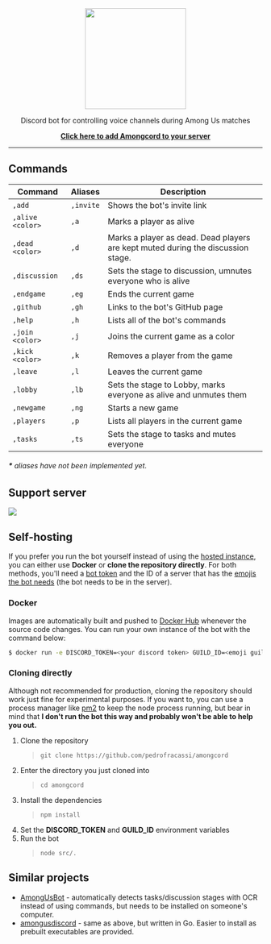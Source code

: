 <div align="center">
  <img height="200" src="https://svgshare.com/i/PXE.svg">
  <p>Discord bot for controlling voice channels during Among Us matches</p>
  <a href="https://amongcord.pedrofracassi.me/add"><b>Click here to add Amongcord to your server</b></a>
</div>

---

## Commands

| Command | Aliases | Description |
|-|-|-|
| `,add` | `,invite` | Shows the bot's invite link |
| `,alive <color>` | `,a` | Marks a player as alive |
| `,dead <color>` | `,d` |  Marks a player as dead. Dead players are kept muted during the discussion stage. |
| `,discussion` | `,ds` | Sets the stage to discussion, umnutes everyone who is alive |
| `,endgame` | `,eg` | Ends the current game |
| `,github` | `,gh` | Links to the bot's GitHub page |
| `,help` | `,h` | Lists all of the bot's commands |
| `,join <color>` | `,j` | Joins the current game as a color |
| `,kick <color>` | `,k` | Removes a player from the game |
| `,leave` | `,l` | Leaves the current game |
| `,lobby` | `,lb` | Sets the stage to Lobby, marks everyone as alive and unmutes them |
| `,newgame` | `,ng` | Starts a new game |
| `,players` | `,p` | Lists all players in the current game |
| `,tasks` | `,ts` | Sets the stage to tasks and mutes everyone |

###### **\*** aliases have not been implemented yet.

## Support server

<div>
  <a href="https://discord.gg/ENcM67N">
    <img src="https://invidget.switchblade.xyz/ENcM67N"></img>
  </a>
</div>

## Self-hosting

If you prefer you run the bot yourself instead of using the [hosted instance](https://amongcord.pedrofracassi.me/add), you can either use **Docker** or **clone the repository directly**. For both methods, you'll need a  [bot token](https://github.com/reactiflux/discord-irc/wiki/Creating-a-discord-bot-&-getting-a-token) and the ID of a server that has the [emojis the bot needs](https://github.com/pedrofracassi/amongcord/tree/master/emojis) (the bot needs to be in the server).

### Docker

Images are automatically built and pushed to [Docker Hub](https://hub.docker.com/r/pedrofracassi/amongcord) whenever the source code changes. You can run your own instance of the bot with the command below:

```bash
$ docker run -e DISCORD_TOKEN=<your discord token> GUILD_ID=<emoji guild id> -d pedrofracassi/amongcord
```

### Cloning directly

Although not recommended for production, cloning the repository should work just fine for experimental purposes. If you want to, you can use a process manager like [pm2](https://pm2.keymetrics.io/) to keep the node process running, but bear in mind that **I don't run the bot this way and probably won't be able to help you out.**

1. Clone the repository
   > `git clone https://github.com/pedrofracassi/amongcord`
2. Enter the directory you just cloned into
   > `cd amongcord`
3. Install the dependencies
   > `npm install`
4. Set the **DISCORD_TOKEN** and **GUILD_ID** environment variables
5. Run the bot
   > `node src/.`

## Similar projects

- [AmongUsBot](https://github.com/alpharaoh/AmongUsBot) - automatically detects tasks/discussion stages with OCR instead of using commands, but needs to be installed on someone's computer.
- [amongusdiscord](https://github.com/denverquane/amongusdiscord) - same as above, but written in Go. Easier to install as prebuilt executables are provided.
